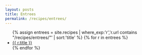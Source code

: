 ```yaml
---
layout: posts
title: Entrees
permalink: /recipes/entrees/
---
```

<ul>
{% assign entrees = site.recipes | where_exp:'r','r.url contains "/recipes/entrees/"' | sort:'title' %}
{% for r in entrees %}
  <li><a href="{{ r.url | relative_url }}">{{ r.title }}</a></li>
{% endfor %}
</ul>
